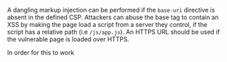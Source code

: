 A dangling markup injection can be performed if the `base-uri` directive is absent in the defined CSP. Attackers can abuse the base tag to contain an XSS by making the page load a script from a server they control, if the script has a relative path (i.e `/js/app.js`). An HTTPS URL should be used if the vulnerable page is loaded over HTTPS.

In order for this to work 

